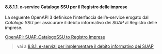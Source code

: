 #### 8.8.1.1. e-service Catalogo SSU per il Registro delle imprese

La seguente OpenAPI 3 definisce l’interfaccia dell’e-service erogato dal *Catalogo SSU* per assicurare il debito informativo dei *SUAP* al Registro delle imprese.

[OpenAPI: SUAP_CatalogoSSU to Registro Imprese](../../../../openAPI/catalogo-ssu_to_ri.yaml)

> vai a [8.8.1. e-servizi per implementare il debito informativo dei SUAP](08_08_01.md)

